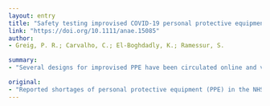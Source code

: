 ```yaml
---
layout: entry
title: "Safety testing improvised COVID-19 personal protective equipment based on a modified full-face snorkel mask"
link: "https://doi.org/10.1111/anae.15085"
author:
- Greig, P. R.; Carvalho, C.; El-Boghdadly, K.; Ramessur, S.

summary:
- "Several designs for improvised PPE have been circulated online and via social media. One includes a 3D printed adaptor to allow the mating of a standard anaesthetic heat and moisture exchange filter to a commercially available snorkelling mask. Thingiverse, an online repository of 3D printable files, contains at least 18 adaptor designs that users can download [2]. Reported shortages of personal protective equipment in the NHS have caused anxiety amongst healthcare workers."

original:
- "Reported shortages of personal protective equipment (PPE) in the NHS have caused anxiety amongst healthcare workers [1]. Several designs for improvised PPE have been circulated online and via social media. One particularly widely shared design involves a 3D printed adaptor to allow the mating of a standard anaesthetic heat and moisture exchange (HME) filter to a commercially available snorkelling mask. Thingiverse, an online repository of 3D printable files, contains at least 18 adaptor designs that users can download [2]."
---
```


